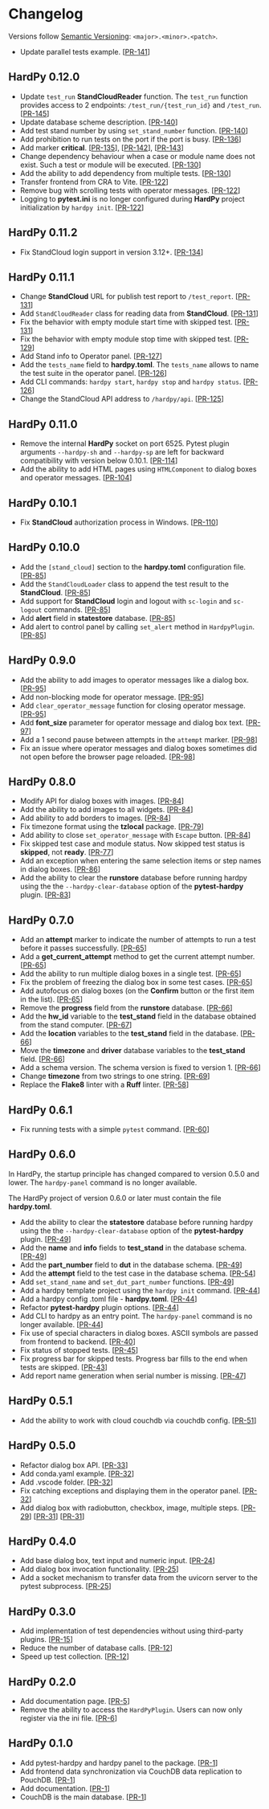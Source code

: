 # Changelog

Versions follow [Semantic Versioning](https://semver.org/): `<major>.<minor>.<patch>`.

* Update parallel tests example.
  [[PR-141](https://github.com/everypinio/hardpy/pull/141)]

## HardPy 0.12.0

* Update `test_run` **StandCloudReader** function.
  The `test_run` function provides access to 2 endpoints: `/test_run/{test_run_id}` and `/test_run`.
  [[PR-145](https://github.com/everypinio/hardpy/pull/145)]
* Update database scheme description.
  [[PR-140](https://github.com/everypinio/hardpy/pull/140)]
* Add test stand number by using `set_stand_number` function.
  [[PR-140](https://github.com/everypinio/hardpy/pull/140)]
* Add prohibition to run tests on the port if the port is busy.
  [[PR-136](https://github.com/everypinio/hardpy/pull/136)]
* Add marker **critical**.
  [[PR-135](https://github.com/everypinio/hardpy/pull/135)],
  [[PR-142](https://github.com/everypinio/hardpy/pull/142)],
  [[PR-143](https://github.com/everypinio/hardpy/pull/143)]
* Change dependency behaviour when a case or module name does not exist.
  Such a test or module will be executed.
  [[PR-130](https://github.com/everypinio/hardpy/pull/130)]
* Add the ability to add dependency from multiple tests.
  [[PR-130](https://github.com/everypinio/hardpy/pull/130)]
* Transfer frontend from CRA to Vite.
  [[PR-122](https://github.com/everypinio/hardpy/pull/122)]
* Remove bug with scrolling tests with operator messages.
  [[PR-122](https://github.com/everypinio/hardpy/pull/122)]
* Logging to **pytest.ini** is no longer configured during **HardPy** project initialization by `hardpy init`.
  [[PR-122](https://github.com/everypinio/hardpy/pull/122)]

## HardPy 0.11.2

* Fix StandCloud login support in version 3.12+.
  [[PR-134](https://github.com/everypinio/hardpy/pull/134)]

## HardPy 0.11.1

* Change **StandCloud** URL for publish test report to `/test_report`.
  [[PR-131](https://github.com/everypinio/hardpy/pull/131)]
* Add `StandCloudReader` class for reading data from **StandCloud**.
  [[PR-131](https://github.com/everypinio/hardpy/pull/131)]
* Fix the behavior with empty module start time with skipped test.
  [[PR-131](https://github.com/everypinio/hardpy/pull/131)]
* Fix the behavior with empty module stop time with skipped test.
  [[PR-129](https://github.com/everypinio/hardpy/pull/129)]
* Add Stand info to Operator panel.
  [[PR-127](https://github.com/everypinio/hardpy/pull/127)]
* Add the `tests_name` field to **hardpy.toml**.
  The `tests_name` allows to name the test suite in the operator panel.
  [[PR-126](https://github.com/everypinio/hardpy/pull/126)]
* Add CLI commands: `hardpy start`, `hardpy stop` and `hardpy status`.
  [[PR-126](https://github.com/everypinio/hardpy/pull/126)]
* Change the StandCloud API address to `/hardpy/api`.
  [[PR-125](https://github.com/everypinio/hardpy/pull/125)]

## HardPy 0.11.0

* Remove the internal **HardPy** socket on port 6525. Pytest plugin arguments `--hardpy-sh` and `--hardpy-sp`
  are left for backward compatibility with version below 0.10.1.
  [[PR-114](https://github.com/everypinio/hardpy/pull/114)]
* Add the ability to add HTML pages using `HTMLComponent` to dialog boxes and operator messages.
  [[PR-104](https://github.com/everypinio/hardpy/pull/104)]

## HardPy 0.10.1

* Fix **StandCloud** authorization process in Windows.
  [[PR-110](https://github.com/everypinio/hardpy/pull/110)]

## HardPy 0.10.0

* Add the `[stand_cloud]` section to the **hardpy.toml** configuration file.
  [[PR-85](https://github.com/everypinio/hardpy/pull/85)]
* Add the `StandCloudLoader` class to append the test result to the **StandCloud**.
  [[PR-85](https://github.com/everypinio/hardpy/pull/85)]
* Add support for **StandCloud** login and logout with `sc-login` and `sc-logout` commands.
  [[PR-85](https://github.com/everypinio/hardpy/pull/85)]
* Add **alert** field in **statestore** database.
  [[PR-85](https://github.com/everypinio/hardpy/pull/85)]
* Add alert to control panel by calling `set_alert` method in `HardpyPlugin`.
  [[PR-85](https://github.com/everypinio/hardpy/pull/85)]

## HardPy 0.9.0

* Add the ability to add images to operator messages like a dialog box.
  [[PR-95](https://github.com/everypinio/hardpy/pull/95)]
* Add non-blocking mode for operator message.
  [[PR-95](https://github.com/everypinio/hardpy/pull/95)]
* Add `clear_operator_message` function for closing operator message.
  [[PR-95](https://github.com/everypinio/hardpy/pull/95)]
* Add **font_size** parameter for operator message and dialog box text.
  [[PR-97](https://github.com/everypinio/hardpy/pull/97)]
* Add a 1 second pause between attempts in the `attempt` marker.
  [[PR-98](https://github.com/everypinio/hardpy/pull/98)]
* Fix an issue where operator messages and dialog boxes sometimes did not
  open before the browser page reloaded.
  [[PR-98](https://github.com/everypinio/hardpy/pull/98)]

## HardPy 0.8.0

* Modify API for dialog boxes with images.
  [[PR-84](https://github.com/everypinio/hardpy/pull/84)]
* Add the ability to add images to all widgets.
  [[PR-84](https://github.com/everypinio/hardpy/pull/84)]
* Add ability to add borders to images.
  [[PR-84](https://github.com/everypinio/hardpy/pull/84)]
* Fix timezone format using the **tzlocal** package.
  [[PR-79](https://github.com/everypinio/hardpy/pull/79)]
* Add ability to close `set_operator_message` with `Escape` button.
  [[PR-84](https://github.com/everypinio/hardpy/pull/84)]
* Fix skipped test case and module status. Now skipped test status is **skipped**, not **ready**.
  [[PR-77](https://github.com/everypinio/hardpy/pull/77)]
* Add an exception when entering the same selection items or step names in dialog boxes.
  [[PR-86](https://github.com/everypinio/hardpy/pull/86)]
* Add the ability to clear the **runstore** database before running hardpy
  using the the `--hardpy-clear-database` option of the **pytest-hardpy** plugin.
  [[PR-83](https://github.com/everypinio/hardpy/pull/83)]

## HardPy 0.7.0

* Add an **attempt** marker to indicate the number of attempts to run a test before it passes successfully.
  [[PR-65](https://github.com/everypinio/hardpy/pull/65)]
* Add a **get_current_attempt** method to get the current attempt number.
  [[PR-65](https://github.com/everypinio/hardpy/pull/65)]
* Add the ability to run multiple dialog boxes in a single test.
  [[PR-65](https://github.com/everypinio/hardpy/pull/65)]
* Fix the problem of freezing the dialog box in some test cases.
  [[PR-65](https://github.com/everypinio/hardpy/pull/65)]
* Add autofocus on dialog boxes (on the **Confirm** button or the first item in the list).
  [[PR-65](https://github.com/everypinio/hardpy/pull/65)]
* Remove the **progress** field from the **runstore** database.
  [[PR-66](https://github.com/everypinio/hardpy/pull/66)]
* Add the **hw_id** variable to the **test_stand** field in the database obtained from the stand computer.
  [[PR-67](https://github.com/everypinio/hardpy/pull/67)]
* Add the **location** variables to the **test_stand** field in the database.
  [[PR-66](https://github.com/everypinio/hardpy/pull/66)]
* Move the **timezone** and **driver** database variables to the **test_stand** field.
  [[PR-66](https://github.com/everypinio/hardpy/pull/66)]
* Add a schema version. The schema version is fixed to version 1.
  [[PR-66](https://github.com/everypinio/hardpy/pull/66)]
* Change **timezone** from two strings to one string.
  [[PR-69](https://github.com/everypinio/hardpy/pull/69)]
* Replace the **Flake8** linter with a **Ruff** linter.
  [[PR-58](https://github.com/everypinio/hardpy/pull/58)]

## HardPy 0.6.1

* Fix running tests with a simple `pytest` command.
  [[PR-60](https://github.com/everypinio/hardpy/pull/60)]

## HardPy 0.6.0

In HardPy, the startup principle has changed compared to version 0.5.0 and lower.
The `hardpy-panel` command is no longer available.

The HardPy project of version 0.6.0 or later must contain the file **hardpy.toml**.

* Add the ability to clear the **statestore** database before running hardpy
  using the the `--hardpy-clear-database` option of the **pytest-hardpy** plugin.
  [[PR-49](https://github.com/everypinio/hardpy/pull/49)]
* Add the **name** and **info** fields to **test_stand** in the database schema.
  [[PR-49](https://github.com/everypinio/hardpy/pull/49)]
* Add the **part_number** field to **dut** in the database schema.
  [[PR-49](https://github.com/everypinio/hardpy/pull/49)]
* Add the **attempt** field to the test case in the database schema.
  [[PR-54](https://github.com/everypinio/hardpy/pull/54)]
* Add `set_stand_name` and `set_dut_part_number` functions.
  [[PR-49](https://github.com/everypinio/hardpy/pull/49)]
* Add a hardpy template project using the `hardpy init` command.
  [[PR-44](https://github.com/everypinio/hardpy/pull/44)]
* Add a hardpy config .toml file - **hardpy.toml**.
  [[PR-44](https://github.com/everypinio/hardpy/pull/44)]
* Refactor **pytest-hardpy** plugin options.
  [[PR-44](https://github.com/everypinio/hardpy/pull/44)]
* Add CLI to hardpy as an entry point. The `hardpy-panel` command is no longer available.
  [[PR-44](https://github.com/everypinio/hardpy/pull/44)]
* Fix use of special characters in dialog boxes. ASCII symbols are passed from frontend to backend.
  [[PR-40](https://github.com/everypinio/hardpy/pull/40)]
* Fix status of stopped tests.
  [[PR-45](https://github.com/everypinio/hardpy/pull/45)]
* Fix progress bar for skipped tests. Progress bar fills to the end when tests are skipped.
  [[PR-43](https://github.com/everypinio/hardpy/pull/43)]
* Add report name generation when serial number is missing.
  [[PR-47](https://github.com/everypinio/hardpy/pull/47)]

## HardPy 0.5.1

* Add the ability to work with cloud couchdb via couchdb config.
  [[PR-51](https://github.com/everypinio/hardpy/pull/51)]

## HardPy 0.5.0

* Refactor dialog box API.
  [[PR-33](https://github.com/everypinio/hardpy/pull/33)]
* Add conda.yaml example.
  [[PR-32](https://github.com/everypinio/hardpy/pull/32)]
* Add .vscode folder.
  [[PR-32](https://github.com/everypinio/hardpy/pull/32)]
* Fix catching exceptions and displaying them in the operator panel.
  [[PR-32](https://github.com/everypinio/hardpy/pull/32)]
* Add dialog box with radiobutton, checkbox, image, multiple steps.
  [[PR-29](https://github.com/everypinio/hardpy/pull/29)]
  [[PR-31](https://github.com/everypinio/hardpy/pull/31)]
  [[PR-31](https://github.com/everypinio/hardpy/pull/31)]

## HardPy 0.4.0

* Add base dialog box, text input and numeric input.
  [[PR-24](https://github.com/everypinio/hardpy/pull/24)]
* Add dialog box invocation functionality.
  [[PR-25](https://github.com/everypinio/hardpy/pull/25)]
* Add a socket mechanism to transfer data from the uvicorn server to the pytest subprocess.
  [[PR-25](https://github.com/everypinio/hardpy/pull/25)]

## HardPy 0.3.0

* Add implementation of test dependencies without using third-party plugins.
  [[PR-15](https://github.com/everypinio/hardpy/pull/15)]
* Reduce the number of database calls.
  [[PR-12](https://github.com/everypinio/hardpy/pull/12)]
* Speed up test collection.
  [[PR-12](https://github.com/everypinio/hardpy/pull/12)]

## HardPy 0.2.0

* Add documentation page.
  [[PR-5](https://github.com/everypinio/hardpy/pull/5)]
* Remove the ability to access the `HardPyPlugin`.
  Users can now only register via the ini file.
  [[PR-6](https://github.com/everypinio/hardpy/pull/6)]

## HardPy 0.1.0

* Add pytest-hardpy and hardpy panel to the package.
  [[PR-1](https://github.com/everypinio/hardpy/pull/1)]
* Add frontend data synchronization via CouchDB data replication to PouchDB.
  [[PR-1](https://github.com/everypinio/hardpy/pull/1)]
* Add documentation.
  [[PR-1](https://github.com/everypinio/hardpy/pull/1)]
* CouchDB is the main database.
  [[PR-1](https://github.com/everypinio/hardpy/pull/1)]
